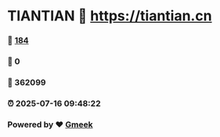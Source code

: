 # TIANTIAN :link: https://tiantian.cn 
### :page_facing_up: [184](https://tiantian.cn/tag.html) 
### :speech_balloon: 0 
### :hibiscus: 362099 
### :alarm_clock: 2025-07-16 09:48:22 
### Powered by :heart: [Gmeek](https://github.com/Meekdai/Gmeek)
